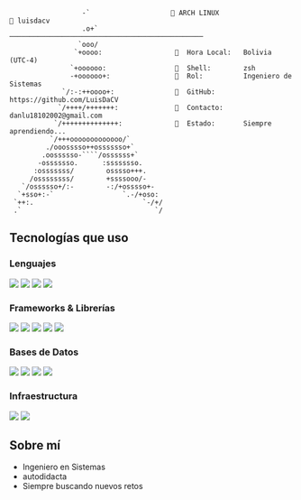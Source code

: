 
```
                  -`                     ARCH LINUX                       luisdacv
                  .o+`                   ────────────────────────────────────────────────
                 `ooo/                  
                `+oooo:                    Hora Local:   Bolivia (UTC-4)
               `+oooooo:                   Shell:        zsh
               -+oooooo+:                  Rol:          Ingeniero de Sistemas
             `/:-:++oooo+:                 GitHub:       https://github.com/LuisDaCV
            `/++++/+++++++:                Contacto:     danlu18102002@gmail.com
           `/++++++++++++++:               Estado:       Siempre aprendiendo...
          `/+++ooooooooooooo/`          
         ./ooosssso++osssssso+`        
        .oossssso-````/ossssss+`
       -osssssso.      :ssssssso.
      :osssssss/        osssso+++.
     /ossssssss/        +ssssooo/-
   `/ossssso+/:-        -:/+osssso+-
  `+sso+:-`                 `.-/+oso:
 `++:.                           `-/+/
 .`                                 `/
```


## Tecnologías que uso

<p align="center">

<!-- Lenguajes -->
<h3>Lenguajes</h3>
<p>
  <img src="https://img.shields.io/badge/Python-3776AB?style=for-the-badge&logo=python&logoColor=white" />
  <img src="https://img.shields.io/badge/JavaScript-F7DF1E?style=for-the-badge&logo=javascript&logoColor=black" />
  <img src="https://img.shields.io/badge/TypeScript-3178C6?style=for-the-badge&logo=typescript&logoColor=white" />
  <img src="https://img.shields.io/badge/PHP-777BB4?style=for-the-badge&logo=php&logoColor=white" />
</p>

<!-- Frameworks -->
<h3>Frameworks & Librerías</h3>
<p>
  <img src="https://img.shields.io/badge/FastAPI-009688?style=for-the-badge&logo=fastapi&logoColor=white" />
  <img src="https://img.shields.io/badge/NestJS-E0234E?style=for-the-badge&logo=nestjs&logoColor=white" />
  <img src="https://img.shields.io/badge/React-20232A?style=for-the-badge&logo=react&logoColor=61DAFB" />
  <img src="https://img.shields.io/badge/Laravel-FF2D20?style=for-the-badge&logo=laravel&logoColor=white" />
  <img src="https://img.shields.io/badge/TailwindCSS-06B6D4?style=for-the-badge&logo=tailwindcss&logoColor=white" />
</p>

<!-- Bases de Datos -->
<h3>Bases de Datos</h3>
<p>
  <img src="https://img.shields.io/badge/SQLite-003B57?style=for-the-badge&logo=sqlite&logoColor=white" />
  <img src="https://img.shields.io/badge/MySQL-005E87?style=for-the-badge&logo=mysql&logoColor=white" />
  <img src="https://img.shields.io/badge/PostgreSQL-336791?style=for-the-badge&logo=postgresql&logoColor=white" />
  <img src="https://img.shields.io/badge/MongoDB-47A248?style=for-the-badge&logo=mongodb&logoColor=white" />
</p>

<!-- Infraestructura -->
<h3>Infraestructura</h3>
<p>
  <img src="https://img.shields.io/badge/Docker-2496ED?style=for-the-badge&logo=docker&logoColor=white" />
  <img src="https://img.shields.io/badge/Linux-000000?style=for-the-badge&logo=linux&logoColor=white" />
</p>

</p>


## Sobre mí

- Ingeniero en Sistemas  
- autodidacta  
- Siempre buscando nuevos retos  
